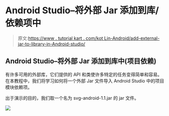 # Android Studio–将外部 Jar 添加到库/依赖项中

> 原文:[https://www . tutorial kart . com/kot Lin-Android/add-external-jar-to-library-in-Android-studio/](https://www.tutorialkart.com/kotlin-android/add-external-jar-to-library-in-android-studio/)

## Android Studio–将外部 Jar 添加到库中(项目依赖)

有许多可用的外部库，它们提供的 API 和类使许多特定的任务变得简单和容易。在本教程中，我们将学习如何将一个外部 Jar 文件导入 Android Studio 中的项目模块依赖项。

出于演示的目的，我们取一个名为 svg-android-1.1.jar 的 jar 文件。

[![](../Images/925da31b32d6bc3827932f6c8afb11bb.png)](https://www.tutorialkart.com/)